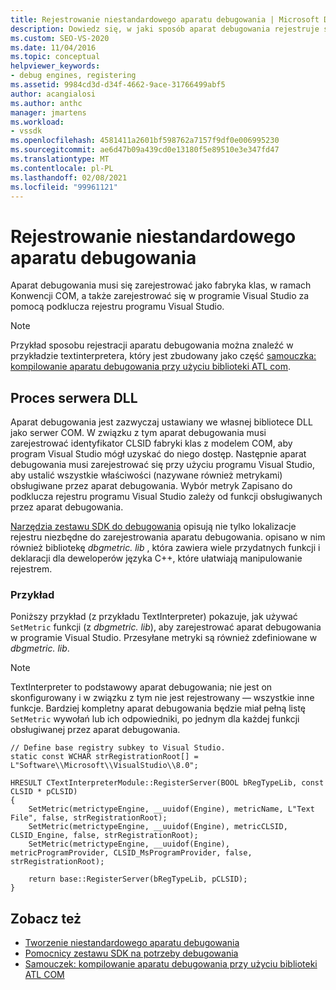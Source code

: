 ```yaml
---
title: Rejestrowanie niestandardowego aparatu debugowania | Microsoft Docs
description: Dowiedz się, w jaki sposób aparat debugowania rejestruje się jako fabrykę klas, zgodnie z konwencjami COM, jak również w przypadku rejestracji w programie Visual Studio za pomocą rejestru.
ms.custom: SEO-VS-2020
ms.date: 11/04/2016
ms.topic: conceptual
helpviewer_keywords:
- debug engines, registering
ms.assetid: 9984cd3d-d34f-4662-9ace-31766499abf5
author: acangialosi
ms.author: anthc
manager: jmartens
ms.workload:
- vssdk
ms.openlocfilehash: 4581411a2601bf598762a7157f9df0e006995230
ms.sourcegitcommit: ae6d47b09a439cd0e13180f5e89510e3e347fd47
ms.translationtype: MT
ms.contentlocale: pl-PL
ms.lasthandoff: 02/08/2021
ms.locfileid: "99961121"
---
```

# <a name="register-a-custom-debug-engine"></a>Rejestrowanie niestandardowego aparatu debugowania
Aparat debugowania musi się zarejestrować jako fabryka klas, w ramach Konwencji COM, a także zarejestrować się w programie Visual Studio za pomocą podklucza rejestru programu Visual Studio.

> [!NOTE]
> Przykład sposobu rejestracji aparatu debugowania można znaleźć w przykładzie textinterpretera, który jest zbudowany jako część [samouczka: kompilowanie aparatu debugowania przy użyciu biblioteki ATL com](/previous-versions/bb147024(v=vs.90)).

## <a name="dll-server-process"></a>Proces serwera DLL
 Aparat debugowania jest zazwyczaj ustawiany we własnej bibliotece DLL jako serwer COM. W związku z tym aparat debugowania musi zarejestrować identyfikator CLSID fabryki klas z modelem COM, aby program Visual Studio mógł uzyskać do niego dostęp. Następnie aparat debugowania musi zarejestrować się przy użyciu programu Visual Studio, aby ustalić wszystkie właściwości (nazywane również metrykami) obsługiwane przez aparat debugowania. Wybór metryk Zapisano do podklucza rejestru programu Visual Studio zależy od funkcji obsługiwanych przez aparat debugowania.

 [Narzędzia zestawu SDK do debugowania](../../extensibility/debugger/reference/sdk-helpers-for-debugging.md) opisują nie tylko lokalizacje rejestru niezbędne do zarejestrowania aparatu debugowania. opisano w nim również bibliotekę *dbgmetric. lib* , która zawiera wiele przydatnych funkcji i deklaracji dla deweloperów języka C++, które ułatwiają manipulowanie rejestrem.

### <a name="example"></a>Przykład
 Poniższy przykład (z przykładu TextInterpreter) pokazuje, jak używać `SetMetric` funkcji (z *dbgmetric. lib*), aby zarejestrować aparat debugowania w programie Visual Studio. Przesyłane metryki są również zdefiniowane w *dbgmetric. lib*.

> [!NOTE]
> TextInterpreter to podstawowy aparat debugowania; nie jest on skonfigurowany i w związku z tym nie jest rejestrowany — wszystkie inne funkcje. Bardziej kompletny aparat debugowania będzie miał pełną listę `SetMetric` wywołań lub ich odpowiedniki, po jednym dla każdej funkcji obsługiwanej przez aparat debugowania.

```
// Define base registry subkey to Visual Studio.
static const WCHAR strRegistrationRoot[] = L"Software\\Microsoft\\VisualStudio\\8.0";

HRESULT CTextInterpreterModule::RegisterServer(BOOL bRegTypeLib, const CLSID * pCLSID)
{
    SetMetric(metrictypeEngine, __uuidof(Engine), metricName, L"Text File", false, strRegistrationRoot);
    SetMetric(metrictypeEngine, __uuidof(Engine), metricCLSID, CLSID_Engine, false, strRegistrationRoot);
    SetMetric(metrictypeEngine, __uuidof(Engine), metricProgramProvider, CLSID_MsProgramProvider, false, strRegistrationRoot);

    return base::RegisterServer(bRegTypeLib, pCLSID);
}
```

## <a name="see-also"></a>Zobacz też
- [Tworzenie niestandardowego aparatu debugowania](../../extensibility/debugger/creating-a-custom-debug-engine.md)
- [Pomocnicy zestawu SDK na potrzeby debugowania](../../extensibility/debugger/reference/sdk-helpers-for-debugging.md)
- [Samouczek: kompilowanie aparatu debugowania przy użyciu biblioteki ATL COM](/previous-versions/bb147024(v=vs.90))